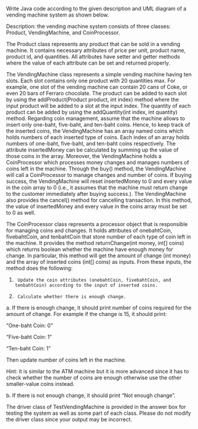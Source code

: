 Write Java code according to the given description and UML diagram of a vending machine system as shown below.

Description: the vending machine system consists of three classes: Product, VendingMachine, and CoinProcessor.

The Product class represents any product that can be sold in a vending machine. It contains necessary attributes of price per unit, product name, product id, and quantities. All attributes have setter and getter methods where the value of each attribute can be set and returned properly.

The VendingMachine class represents a simple vending machine having ten slots. Each slot contains only one product with 20 quantities max. For example, one slot of the vending machine can contain 20 cans of Coke, or even 20 bars of Ferraro chocolate. The product can be added to each slot by using the addProduct(Product product, int index) method where the input product will be added to a slot at the input index. The quantity of each product can be added by using the addQuantity(int index, int quantity) method. Regarding coin management, assume that the machine allows to insert only one-baht, five-baht, and ten-baht coins. Hence, to keep track of the inserted coins, the VendingMachine has an array named coins which holds numbers of each inserted type of coins. Each index of an array holds numbers of one-baht, five-baht, and ten-baht coins respectively. The attribute insertedMoney can be calculated by summing up the value of those coins in the array. Moreover, the VendingMachine holds a CoinProcessor which processes money changes and manages numbers of coins left in the machine. Through the buy() method, the VendingMachine will call a CoinProcessor to manage changes and number of coins. If buying success, the VendingMachine will reset insertedMoney to 0 and every value in the coin array to 0 (i.e., it assumes that the machine must return change to the customer immediately after buying success.). The VendingMachine also provides the cancel() method for cancelling transaction. In this method, the value of insertedMoney and every value in the coins array must be set to 0 as well.

The CoinProcessor class represents a processor object that is responsible for managing coins and changes. It holds attributes of onebahtCoin, fivebahtCoin, and tenbahtCoin that store number of each type of coin left in the machine. It provides the method returnChange(int money, int[] coins) which returns boolean whether the machine have enough money for change. In particular, this method will get the amount of change (int money) and the array of inserted coins (int[] coins) as inputs. From these inputs, the method does the following:

1.      Update the coin attributes (onebahtCoin, fivebahtCoin, and tenbahtCoin) according to the input of inserted coins.

2.      Calculate whether there is enough change.

a.      If there is enough change, it should print number of coins required for the amount of change. For example if the change is 15, it should print:

“One-baht Coin: 0”

“Five-baht Coin: 1”

“Ten-baht Coin: 1”

Then update number of coins left in the machine.

Hint: it is similar to the ATM machine but it is more advanced since it has to check whether the number of coins are enough otherwise use the other smaller-value coins instead.


b.      If there is not enough change, it should print “Not enough change”.

The driver class of TestVendingMachine is provided in the answer box for testing the system as well as some part of each class. Please do not modify the driver class since your output may be incorrect.